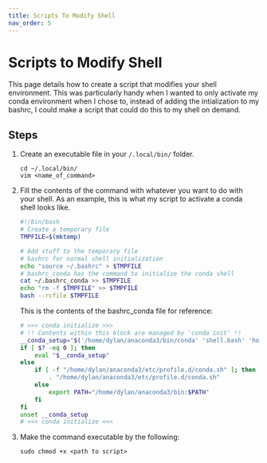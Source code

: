 ```yaml
---
title: Scripts To Modify Shell
nav_order: 5
---
```


# Scripts to Modify Shell

This page details how to create a script that modifies your shell environment. This was particularly handy when I wanted to only activate my conda environment when I chose to, instead of adding the intialization to my bashrc, I could make a script that could do this to my shell on demand.

## Steps

1. Create an executable file in your `/.local/bin/` folder.
    ```
    cd ~/.local/bin/
    vim <name_of_command>
    ```
2. Fill the contents of the command with whatever you want to do with your shell. As an example, this is what my script to activate a conda shell looks like.
    ```bash
    #!/bin/bash
    # Create a temporary file
    TMPFILE=$(mktemp)

    # Add stuff to the temporary file
    # bashrc for normal shell initialization
    echo "source ~/.bashrc" > $TMPFILE
    # bashrc_conda has the command to initialize the conda shell
    cat ~/.bashrc_conda >> $TMPFILE
    echo "rm -f $TMPFILE" >> $TMPFILE
    bash --rcfile $TMPFILE
    ```
    This is the contents of the bashrc_conda file for reference:
    ```bash
    # >>> conda initialize >>>
    # !! Contents within this block are managed by 'conda init' !!
    __conda_setup="$('/home/dylan/anaconda3/bin/conda' 'shell.bash' 'hook' 2> /dev/null)"
    if [ $? -eq 0 ]; then
        eval "$__conda_setup"
    else
        if [ -f "/home/dylan/anaconda3/etc/profile.d/conda.sh" ]; then
            . "/home/dylan/anaconda3/etc/profile.d/conda.sh"
        else
            export PATH="/home/dylan/anaconda3/bin:$PATH"
        fi
    fi
    unset __conda_setup
    # <<< conda initialize <<<
    ```
3. Make the command executable by the following:
    ```
    sudo chmod +x <path to script>
    ```